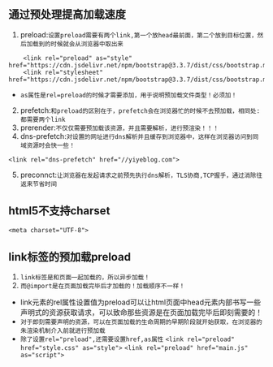 ## 通过预处理提高加载速度
1. preload:`设置preload需要有两个link,第一个放head最前面，第二个放到目标位置，然后加载到的时候就会从浏览器中取出来`
```
	<link rel="preload" as="style" href="https://cdn.jsdelivr.net/npm/bootstrap@3.3.7/dist/css/bootstrap.min.css">
	<link rel="stylesheet" href="https://cdn.jsdelivr.net/npm/bootstrap@3.3.7/dist/css/bootstrap.min.css">
```
* `as属性是rel=preload的时候才需要添加，用于说明预加载文件类型！必须加！`
2. prefetch:`和preload的区别在于，prefetch会在浏览器忙的时候不去预加载，相同处:都需要两个link`
3. prerender:`不仅仅需要预加载该资源，并且需要解析，进行预渲染！！！`
4. dns-prefetch:`对设置的网址进行dns解析并且缓存到浏览器中，这样在浏览器访问到同域资源时会快一些！`
```
<link rel="dns-prefetch" href="//yiyeblog.com">
```
5. preconnct:`让浏览器在发起请求之前预先执行dns解析，TLS协商,TCP握手，通过消除往返来节省时间`

## html5不支持charset
`<meta charset="UTF-8">`

## link标签的预加载preload
1. `link标签是和页面一起加载的，所以异步加载！`
2. `而@import是在页面加载完毕后才加载的！加载顺序不一样！`
* link元素的rel属性设置值为preload可以让html页面中head元素内部书写一些声明式的资源获取请求，可以致命那些资源是在页面加载完毕后即刻需要的！
* `对于即刻需要声明的资源，可以在页面加载的生命周期的早期阶段就开始获取，在浏览器的朱渲染机制介入前就进行预加载`
* `除了设置rel="preload",还需要设置href,as属性`
  `<link rel="preload" href="style.css" as="style">`
  `<link rel="preload" href="main.js" as="script">`
